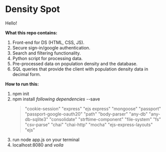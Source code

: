 # Density Spot 
Hello!

**What this repo contains:**
1) Front-end for DS (HTML, CSS, JS).
2) Secure sign-in/google authentication.
3) Search and filtering functionality. 
4) Python script for processing data. 
4) Pre-processed data on population density and the database. 
5) SQL queries that provide the client with population density data in decimal form. 

**How to run this:**
1) npm init
2) npm install *following dependencies* --save 
   > "cookie-session"
   > "express"
   > "ejs express"
   > "mongoose"
   > "passport"
   > "passport-google-oauth20"
   > "path"
   > "body-parser"
   > "any-db"
   > "any-db-sqlite3"
   > "consolidate"
   > "strftime-component"
   > "file-system"
   > "fs"
   > "csv-parse"
   > "chai"
   > "chai-http"
   > "mocha"
   > "ejs-express-layouts"
   > "ejs"
3) run node app.js on your terminal 
4) localhost:8080 and *voila*
   
